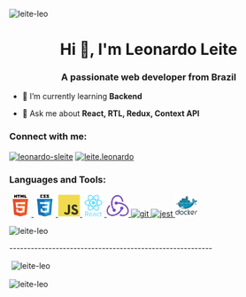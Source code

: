 <p align="left"> <img src="https://komarev.com/ghpvc/?username=leite-leo&label=Profile%20views&color=0e75b6&style=flat" alt="leite-leo" /> </p>

<h1 align="center">Hi 👋, I'm Leonardo Leite</h1>
<h3 align="center">A passionate web developer from Brazil</h3>

- 🌱 I’m currently learning **Backend**

- 💬 Ask me about **React, RTL, Redux, Context API**


<h3 align="left">Connect with me:</h3>
<p align="left">
<a href="https://linkedin.com/in/leonardo-sleite" target="blank"><img align="center" src="https://raw.githubusercontent.com/rahuldkjain/github-profile-readme-generator/master/src/images/icons/Social/linked-in-alt.svg" alt="leonardo-sleite" height="30" width="40" /></a>
<a href="https://fb.com/leite.leonardo" target="blank"><img align="center" src="https://raw.githubusercontent.com/rahuldkjain/github-profile-readme-generator/master/src/images/icons/Social/facebook.svg" alt="leite.leonardo" height="30" width="40" /></a>
</p>


<h3 align="left">Languages and Tools:</h3>
<p align="left"> <a href="https://www.w3.org/html/" target="_blank" rel="noreferrer"> <img src="https://raw.githubusercontent.com/devicons/devicon/master/icons/html5/html5-original-wordmark.svg" alt="html5" width="40" height="40"/> </a>
<a href="https://www.w3schools.com/css/" target="_blank" rel="noreferrer"> <img src="https://raw.githubusercontent.com/devicons/devicon/master/icons/css3/css3-original-wordmark.svg" alt="css3" width="40" height="40"/> </a> </a> <a href="https://developer.mozilla.org/en-US/docs/Web/JavaScript" target="_blank" rel="noreferrer"> <img src="https://raw.githubusercontent.com/devicons/devicon/master/icons/javascript/javascript-original.svg" alt="javascript" width="40" height="40"/> </a> <a href="https://reactjs.org/" target="_blank" rel="noreferrer"> <img src="https://raw.githubusercontent.com/devicons/devicon/master/icons/react/react-original-wordmark.svg" alt="react" width="40" height="40"/> </a> <a href="https://redux.js.org" target="_blank" rel="noreferrer"> <img src="https://raw.githubusercontent.com/devicons/devicon/master/icons/redux/redux-original.svg" alt="redux" width="40" height="40"/> </a>  <a href="https://git-scm.com/" target="_blank" rel="noreferrer"> <img src="https://www.vectorlogo.zone/logos/git-scm/git-scm-icon.svg" alt="git" width="40" height="40"/> </a>  <a href="https://jestjs.io" target="_blank" rel="noreferrer"> <img src="https://www.vectorlogo.zone/logos/jestjsio/jestjsio-icon.svg" alt="jest" width="40" height="40"/> </a> <a href="https://www.docker.com/" target="_blank" rel="noreferrer"> <img src="https://raw.githubusercontent.com/devicons/devicon/master/icons/docker/docker-original-wordmark.svg" alt="docker" width="40" height="40"/> </a> </p>

<p><img align="left" src="https://github-readme-stats.vercel.app/api/top-langs?username=leite-leo&show_icons=true&locale=en&layout=compact" alt="leite-leo" /></p>

<br>
<p>---------------------------------------------------------</p>
<p>&nbsp;<img align="center" src="https://github-readme-stats.vercel.app/api?username=leite-leo&show_icons=true&locale=en" alt="leite-leo" /></p>

<p><img align="center" src="https://github-readme-streak-stats.herokuapp.com/?user=leite-leo&" alt="leite-leo" /></p>
